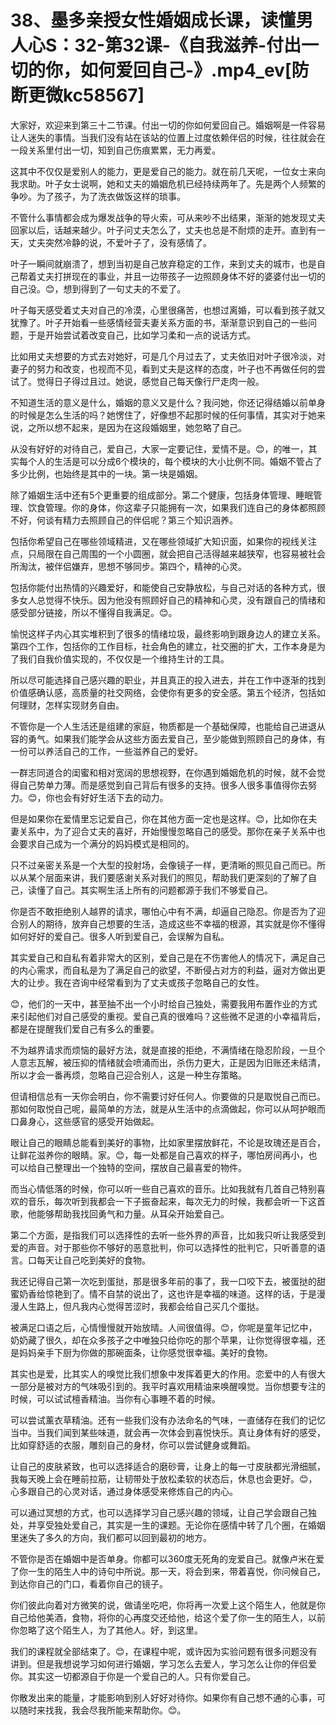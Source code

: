 # 38、墨多亲授女性婚姻成长课，读懂男人心S：32-第32课-《自我滋养-付出一切的你，如何爱回自己-》.mp4_ev[防断更微kc58567]

大家好，欢迎来到第三十二节课。付出一切的你如何爱回自己。婚姻啊是一件容易让人迷失的事情。当我们没有站在该站的位置上过度依赖伴侣的时候，往往就会在一段关系里付出一切，知到自己伤痕累累，无力再爱。

这其中不仅仅是爱别人的能力，更是爱自己的能力。就在前几天呢，一位女士来向我求助。叶子女士说啊，她和丈夫的婚姻危机已经持续两年了。先是两个人频繁的争吵。为了孩子，为了洗衣做饭这样的琐事。

不管什么事情都会成为爆发战争的导火索，可从来吵不出结果，渐渐的她发现丈夫回家以后，话越来越少。叶子问丈夫怎么了，丈夫也总是不耐烦的走开。直到有一天，丈夫突然冷静的说，不爱叶子了，没有感情了。

叶子一瞬间就崩溃了，想到当初是自己放弃稳定的工作，来到丈夫的城市，也是自己帮着丈夫打拼现在的事业，并且一边带孩子一边照顾身体不好的婆婆付出一切的自己没。😊，想到得到了一句丈夫的不爱了。

叶子每天感受着丈夫对自己的冷漠，心里很痛苦，也想过离婚，可以看到孩子就又犹豫了。叶子开始看一些感情经营夫妻关系方面的书，渐渐意识到自己的一些问题，于是开始尝试着改变自己，比如学习柔和一点的说话方式。

比如用丈夫想要的方式去对她好，可是几个月过去了，丈夫依旧对叶子很冷淡，对妻子的努力和改变，也视而不见，看到丈夫是这样的态度，叶子也不再做任何的尝试了。觉得日子得过且过。她说，感觉自己每天像行尸走肉一般。

不知道生活的意义是什么，婚姻的意义又是什么？我问她，你还记得结婚以前单身的时候是怎么生活的吗？她愣住了，好像想不起那时候的任何事情，其实对于她来说，之所以想不起来，是因为在这段婚姻里，她忽略了自己。

从没有好好的对待自己，爱自己，大家一定要记住，爱情不是。😊，的唯一，其实每个人的生活是可以分成6个模块的，每个模块的大小比例不同。婚姻不管占了多少比例，也始终是其中的一块。第一块是婚姻。

除了婚姻生活中还有5个更重要的组成部分。第二个健康，包括身体管理、睡眠管理、饮食管理。你的身体，你这辈子只能拥有一次，如果我们连自己的身体都照顾不好，何谈有精力去照顾自己的伴侣呢？第三个知识涵养。

包括你希望自己在哪些领域精进，又在哪些领域扩大知识面，如果你的视线关注点，只局限在自己周围的一个小圆圈，就会把自己活得越来越狭窄，也容易被社会所淘汰，被伴侣嫌弃，思想不够同步。第四个，精神的心灵。

包括你能付出热情的兴趣爱好，和能使自己安静放松，与自己对话的各种方式，很多女人总觉得不快乐。因为他没有照顾好自己的精神和心灵，没有跟自己的情绪和感受部分链接，所以不懂得自我满足。😊。

愉悦这样子内心其实堆积到了很多的情绪垃圾，最终影响到跟身边人的建立关系。第四个工作，包括你的工作目标，社会角色的建立，社交圈的扩大，工作本身是为了我们自我价值实现的，不仅仅是一个维持生计的工具。

所以尽可能选择自己感兴趣的职业，并且真正的投入进去，并在工作中逐渐的找到价值感确认感，高质量的社交网络，会使你有更多的安全感。第五个经济，包括如何理财，怎样实现财务自由。

不管你是一个人生活还是组建的家庭，物质都是一个基础保障，也能给自己进退从容的勇气。如果我们能学会从这些方面去爱自己，至少能做到照顾自己的身体，有一份可以养活自己的工作，一些滋养自己的爱好。

一群志同道合的闺蜜和相对宽阔的思想视野，在你遇到婚姻危机的时候，就不会觉得自己势单力薄。而是感觉到自己背后有很多的支持。很多人很多事值得你去努力。😊，你也会有好好生活下去的动力。

但是如果你在爱情里忘记爱自己，你在其他方面一定也是这样。😊，比如你在夫妻关系中，为了迎合丈夫的喜好，开始慢慢忽略自己的感受。那你在亲子关系中也会要求自己成为一个满分的妈妈模式是相同的。

只不过亲密关系是一个大型的投射场，会像镜子一样，更清晰的照见自己而已。所以从某个层面来讲，我们要感谢关系对我们的照见，帮助我们更深刻的了解了自己，读懂了自己。其实啊生活上所有的问题都源于我们不够爱自己。

你是否不敢拒绝别人越界的请求，哪怕心中有不满，却逼自己隐忍。你是否为了迎合别人的期待，放弃自己想要的生活，造成这些不幸福的根源，其实就是你不懂得如何好好的爱自己。很多人听到爱自己，会误解为自私。

其实爱自己和自私有着非常大的区别，爱自己是在不伤害他人的情况下，满足自己的内心需求，而自私是为了满足自己的欲望，不断侵占对方的利益，逼对方做出更大的让步。我在咨询中经常看到为了丈夫或孩子忽略自己的女性。

😊，他们的一天中，甚至抽不出一个小时给自己独处，需要我用布置作业的方式来引起他们对自己感受的重视。爱自己真的很难吗？这些微不足道的小幸福背后，都是在提醒我们爱自己有多么的重要。

不为越界请求而烦恼的最好方法，就是直接的拒绝，不满情绪在隐忍阶段，一旦个人意志瓦解，被压抑的情绪就会喷涌而出，杀伤力更大，正是因为旧账还未结清，所以才会一番再烦，忽略自己迎合别人，这是一种生存策略。

但请相信总有一天你会明白，你不需要讨好任何人。你要做的只是取悦自己而已。那如何取悦自己呢，最简单的方法，就是从生活中的点滴做起，你可以从呵护眼而口鼻身心，这些感官的感受开始做起。

眼让自己的眼睛总能看到美好的事物，比如家里摆放鲜花，不论是玫瑰还是百合，让鲜花滋养你的眼睛。家。😊，每一处都是自己喜欢的样子，哪怕房间再小，也可以给自己整理出一个独特的空间，摆放自己最喜爱的物件。

而当心情低落的时候，你可以听一些自己喜欢的音乐。比如我就有几首自己特别喜欢的音乐，每次听到我都会一下子振奋起来，每次无力的时候，我都会听一下这首歌，他能够帮助我找回勇气和力量。从耳朵开始爱自己。

第二个方面，是指我们可以选择性的去听一些外界的声音，比如我只听让我感受到爱的声音。对于那些你不够好的恶意批判，你可以选择性的批判它，只听善意的语言。口每天让自己吃到美好的食物。

我还记得自己第一次吃到蛋挞，那是很多年前的事了，我一口咬下去，被蛋挞的甜蜜奶香给惊艳到了。情不自禁的说出了，这也许是幸福的味道。这样的话，于是漫漫人生路上，但凡我内心觉得苦涩时，我都会给自己买几个蛋挞。

被满足口语之后，心情慢慢就开始放晴。人间很值得。😊，你呢是童年记忆中，奶奶藏了很久，却在众多孩子之中唯独只给你吃的那个苹果，让你觉得很幸福，还是妈妈亲手下厨为你做的那碗面条，让你感觉很幸福。美好的食物。

其实也是爱，比其实人的嗅觉比我们想象中发挥着更大的作用。恋爱中的人有很大一部分是被对方的气味吸引到的。我平时喜欢用精油来唤醒嗅觉。当你想要专注的时候，可以试试檀香精油。当你有心事睡不着的时候。

可以尝试薰衣草精油。还有一些我们没有办法命名的气味，一直储存在我们的记忆当中。当我们闻到某些味道，就会再一次体会到喜悦快乐。真让身体有好的感受，比如穿舒适的衣服，雕刻自己的身材，你可以尝试健身或舞蹈。

让自己的皮肤紧致，也可以选择适合的磨砂膏，让身上的每一寸皮肤都光滑细腻，我每天晚上会在睡前拉筋，让韧带处于放松柔软的状态后，休息也会更好。😊，心多跟自己的心灵对话，通过身体感受来修炼自己的内心。

可以通过冥想的方式，也可以选择学习自己感兴趣的领域，让自己学会跟自己独处，并享受独处爱自己，其实是一生的课题。无论你在感情中转了几个圈，在婚姻里迷失了多久的方向，我们都可以回到最初的地方。

不管你是否在婚姻中是否单身。你都可以360度无死角的宠爱自己。就像卢米在爱了你一生的陌生人中的诗句中所说。那一天，将会到来，带着喜悦，你问候自己，到达你自己的门口，看着你自己的镜子。

你们彼此向着对方微笑的说，做请坐吃吧，你将再一次爱上这个陌生人，他就是你自己给他美酒，食物，将你的心再度交还给他，给这个爱了你一生的陌生人，以前你忽略了这个陌生人，为了其他人。好，到这里。

我们的课程就全部结束了。😊，在课程中呢，或许因为实验问题有很多问题没有讲到。但是我想说学习如何进行婚姻，学习怎么去爱人，学习怎么让你的伴侣爱你。其实这一切都源自于你是一个爱自己的人。只有你爱自己。

你散发出来的能量，才能影响到别人好好对待你。如果你有自己想不通的心事，可以随时来找我，我会尽我所能来帮助你。😊。

